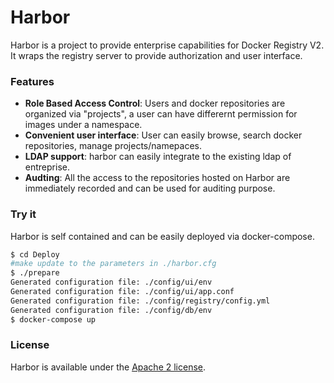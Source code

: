 # Harbor

Harbor is a project to provide enterprise capabilities for Docker Registry V2.  It wraps the registry server to provide authorization and user interface.

### Features
* **Role Based Access Control**: Users and docker repositories are organized via "projects", a user can have differernt permission for images under a namespace.
* **Convenient user interface**: User can easily browse, search docker repositories, manage projects/namepaces.
* **LDAP support**: harbor can easily integrate to the existing ldap of entreprise.
* **Audting**: All the access to the repositories hosted on Harbor are immediately recorded and can be used for auditing purpose.

### Try it
Harbor is self contained and can be easily deployed via docker-compose.
```sh
$ cd Deploy
#make update to the parameters in ./harbor.cfg
$ ./prepare
Generated configuration file: ./config/ui/env
Generated configuration file: ./config/ui/app.conf
Generated configuration file: ./config/registry/config.yml
Generated configuration file: ./config/db/env
$ docker-compose up
```

### License
Harbor is available under the [Apache 2 license](LICENSE).

